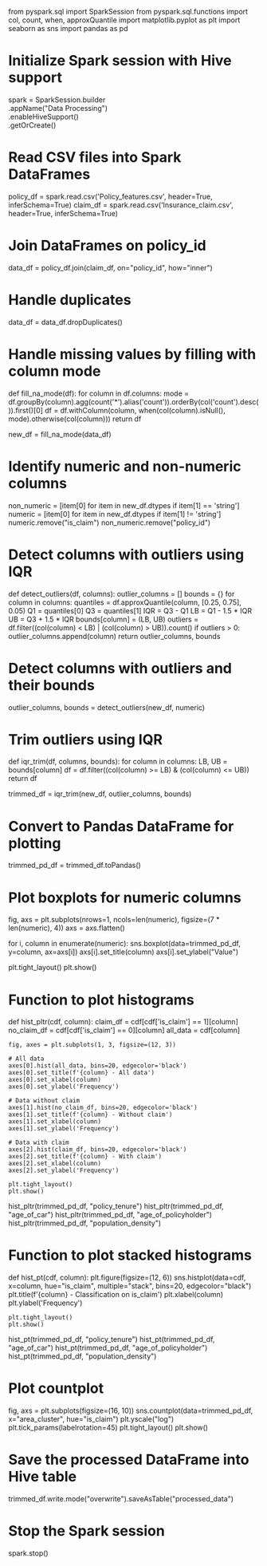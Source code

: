 from pyspark.sql import SparkSession
from pyspark.sql.functions import col, count, when, approxQuantile
import matplotlib.pyplot as plt
import seaborn as sns
import pandas as pd

# Initialize Spark session with Hive support
spark = SparkSession.builder \
    .appName("Data Processing") \
    .enableHiveSupport() \
    .getOrCreate()

# Read CSV files into Spark DataFrames
policy_df = spark.read.csv('Policy_features.csv', header=True, inferSchema=True)
claim_df = spark.read.csv('Insurance_claim.csv', header=True, inferSchema=True)

# Join DataFrames on policy_id
data_df = policy_df.join(claim_df, on="policy_id", how="inner")

# Handle duplicates
data_df = data_df.dropDuplicates()

# Handle missing values by filling with column mode
def fill_na_mode(df):
    for column in df.columns:
        mode = df.groupBy(column).agg(count('*').alias('count')).orderBy(col('count').desc()).first()[0]
        df = df.withColumn(column, when(col(column).isNull(), mode).otherwise(col(column)))
    return df

new_df = fill_na_mode(data_df)

# Identify numeric and non-numeric columns
non_numeric = [item[0] for item in new_df.dtypes if item[1] == 'string']
numeric = [item[0] for item in new_df.dtypes if item[1] != 'string']
numeric.remove("is_claim")
non_numeric.remove("policy_id")

# Detect columns with outliers using IQR
def detect_outliers(df, columns):
    outlier_columns = []
    bounds = {}
    for column in columns:
        quantiles = df.approxQuantile(column, [0.25, 0.75], 0.05)
        Q1 = quantiles[0]
        Q3 = quantiles[1]
        IQR = Q3 - Q1
        LB = Q1 - 1.5 * IQR
        UB = Q3 + 1.5 * IQR
        bounds[column] = (LB, UB)
        outliers = df.filter((col(column) < LB) | (col(column) > UB)).count()
        if outliers > 0:
            outlier_columns.append(column)
    return outlier_columns, bounds

# Detect columns with outliers and their bounds
outlier_columns, bounds = detect_outliers(new_df, numeric)

# Trim outliers using IQR
def iqr_trim(df, columns, bounds):
    for column in columns:
        LB, UB = bounds[column]
        df = df.filter((col(column) >= LB) & (col(column) <= UB))
    return df

trimmed_df = iqr_trim(new_df, outlier_columns, bounds)

# Convert to Pandas DataFrame for plotting
trimmed_pd_df = trimmed_df.toPandas()

# Plot boxplots for numeric columns
fig, axs = plt.subplots(nrows=1, ncols=len(numeric), figsize=(7 * len(numeric), 4))
axs = axs.flatten()

for i, column in enumerate(numeric):
    sns.boxplot(data=trimmed_pd_df, y=column, ax=axs[i])
    axs[i].set_title(column)
    axs[i].set_ylabel("Value")

plt.tight_layout()
plt.show()

# Function to plot histograms
def hist_pltr(cdf, column):
    claim_df = cdf[cdf['is_claim'] == 1][column]
    no_claim_df = cdf[cdf['is_claim'] == 0][column]
    all_data = cdf[column]

    fig, axes = plt.subplots(1, 3, figsize=(12, 3))

    # All data
    axes[0].hist(all_data, bins=20, edgecolor='black')
    axes[0].set_title(f'{column} - All data')
    axes[0].set_xlabel(column)
    axes[0].set_ylabel('Frequency')

    # Data without claim
    axes[1].hist(no_claim_df, bins=20, edgecolor='black')
    axes[1].set_title(f'{column} - Without claim')
    axes[1].set_xlabel(column)
    axes[1].set_ylabel('Frequency')

    # Data with claim
    axes[2].hist(claim_df, bins=20, edgecolor='black')
    axes[2].set_title(f'{column} - With claim')
    axes[2].set_xlabel(column)
    axes[2].set_ylabel('Frequency')

    plt.tight_layout()
    plt.show()

hist_pltr(trimmed_pd_df, "policy_tenure")
hist_pltr(trimmed_pd_df, "age_of_car")
hist_pltr(trimmed_pd_df, "age_of_policyholder")
hist_pltr(trimmed_pd_df, "population_density")

# Function to plot stacked histograms
def hist_pt(cdf, column):
    plt.figure(figsize=(12, 6))
    sns.histplot(data=cdf, x=column, hue="is_claim", multiple="stack", bins=20, edgecolor="black")
    plt.title(f'{column} - Classification on is_claim')
    plt.xlabel(column)
    plt.ylabel('Frequency')

    plt.tight_layout()
    plt.show()

hist_pt(trimmed_pd_df, "policy_tenure")
hist_pt(trimmed_pd_df, "age_of_car")
hist_pt(trimmed_pd_df, "age_of_policyholder")
hist_pt(trimmed_pd_df, "population_density")

# Plot countplot
fig, axs = plt.subplots(figsize=(16, 10))
sns.countplot(data=trimmed_pd_df, x="area_cluster", hue="is_claim")
plt.yscale("log")
plt.tick_params(labelrotation=45)
plt.tight_layout()
plt.show()

# Save the processed DataFrame into Hive table
trimmed_df.write.mode("overwrite").saveAsTable("processed_data")

# Stop the Spark session
spark.stop()
